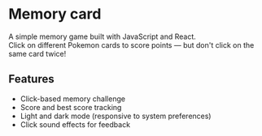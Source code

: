 # Memory card

A simple memory game built with JavaScript and React.  
Click on different Pokemon cards to score points — but don't click on the same card twice!  

## Features

- Click-based memory challenge
- Score and best score tracking
- Light and dark mode (responsive to system preferences)
- Click sound effects for feedback

